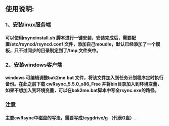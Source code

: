 ## 使用说明:
### 1、安装linux服务端
#### 可以使用rsyncinstall.sh 脚本进行一键安装，安装完成后，需要配置/etc/rsyncd/rsyncd.conf 文件，添加自己moudle，默认已经添加了一个模板，只不过同步的目录制定到了/tmp 文件夹中。
### 2、安装windows客户端
#### windows 可编辑调整bak2me.bat 文件，将该文件加入到任务计划程序定时执行备份。在此之前下载 cwRsync_5.5.0_x86_Free 并将bin目录加入到环境变量，如果不想加入到环境变量，可以在bak2me.bat脚本中写全rsync.exe的路径。
### 注意
#### 主要cwRsync中磁盘的写法，需要写成/cygdrive/g （代表G盘）.
